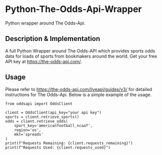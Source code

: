 # Python-The-Odds-Api-Wrapper
Python wrapper around The Odds-Api.
## Description & Implementation
A full Python Wrapper around The Odds-API which provides sports odds data for loads of sports from bookmakers around the world.
Get your free API key at https://the-odds-api.com/. 
## Usage
Please refer to https://the-odds-api.com/liveapi/guides/v3/ for detailed instructions for The Odds-Api. Below is a simple example of the usage.
```
from oddsapi import OddsClient

client = OddsClient(api_key="your api key")
sports = client.retrieve_sports()
odds = client.retrieve_odds(
    sport_key='americanfootball_ncaaf',
    region='us',
    mkt='spreads'
)
print(f"Requests Remaining: {client.requests_remaining}")
print(f"Requests Used: {client.requests_used}")
```